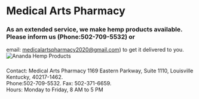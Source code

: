 #  Medical Arts Pharmacy

###  As an extended service, we make hemp products available. <br> Please inform us (Phone:502-709-5532) or &#10;           
email: medicalartspharmacy2020@gmail.com) to get it delivered to you.
![Ananda Hemp Products](https://www.istockphoto.com/photo/oil-hemp-in-two-jars-and-sauceboat-on-wooden-board-gm1075376246-287901497?utm_campaign=srp_photos_inline&utm_content=https%3A%2F%2Fwww.pexels.com%2Fsearch%2Fnature%2520hemp%2F&utm_medium=affiliate&utm_source=pexels&utm_term=nature%20hemp)


###
Contact: Medical Arts Pharmacy 1169 Eastern Parkway, Suite 1110, Louisville Kentucky, 40217-1462. <br>&#10;            Phone:502-709-5532. Fax: 502-371-6659. <br> Hours: Monday to Friday, 8 AM to 5 PM 
